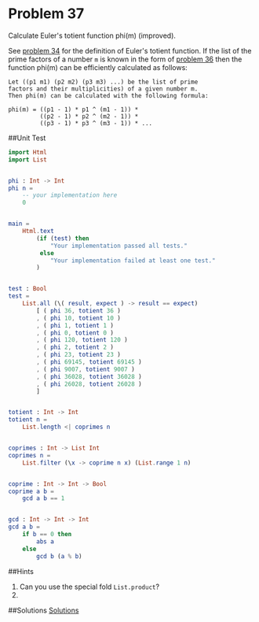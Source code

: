 # Problem 37

Calculate Euler's totient function phi(m) (improved).

See [problem 34](p34.md) for the definition of Euler's totient function. If the list of the prime factors of a number ```m``` is known in the form of [problem 36](p36.md) then the function phi(m) can be efficiently calculated as follows: 
```
Let ((p1 m1) (p2 m2) (p3 m3) ...) be the list of prime
factors and their multiplicities) of a given number m. 
Then phi(m) can be calculated with the following formula:

phi(m) = ((p1 - 1) * p1 ^ (m1 - 1)) * 
         ((p2 - 1) * p2 ^ (m2 - 1)) * 
         ((p3 - 1) * p3 ^ (m3 - 1)) * ...
```

##Unit Test
```elm 
import Html
import List


phi : Int -> Int
phi n =
    -- your implementation here
    0


main =
    Html.text
        (if (test) then
            "Your implementation passed all tests."
         else
            "Your implementation failed at least one test."
        )


test : Bool
test =
    List.all (\( result, expect ) -> result == expect)
        [ ( phi 36, totient 36 )
        , ( phi 10, totient 10 )
        , ( phi 1, totient 1 )
        , ( phi 0, totient 0 )
        , ( phi 120, totient 120 )
        , ( phi 2, totient 2 )
        , ( phi 23, totient 23 )
        , ( phi 69145, totient 69145 )
        , ( phi 9007, totient 9007 )
        , ( phi 36028, totient 36028 )
        , ( phi 26028, totient 26028 )
        ]


totient : Int -> Int
totient n =
    List.length <| coprimes n


coprimes : Int -> List Int
coprimes n =
    List.filter (\x -> coprime n x) (List.range 1 n) 


coprime : Int -> Int -> Bool
coprime a b =
    gcd a b == 1


gcd : Int -> Int -> Int
gcd a b =
    if b == 0 then
        abs a
    else
        gcd b (a % b)

```

##Hints
1. Can you use the special fold ```List.product```? 
2. 
##Solutions
[Solutions](../s/s37.md)